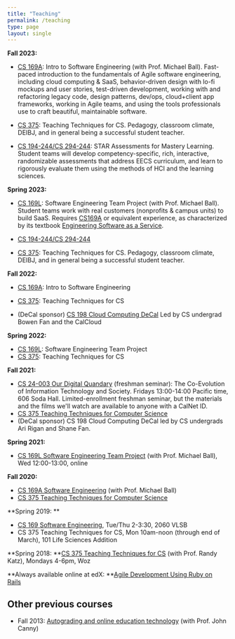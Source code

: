 ```yaml
---
title: "Teaching"
permalink: /teaching
type: page
layout: single
---
```


**Fall 2023:**

- [CS 169A](https://cs169a.cs169.org): Intro to Software Engineering
(with Prof. Michael Ball). Fast-paced introduction to the
fundamentals of Agile software engineering, including cloud computing
& SaaS, behavior-driven design with lo-fi mockups and user stories,
test-driven development, working 
with and refactoring legacy code, design patterns, dev/ops,
cloud+client app frameworks, working in Agile teams, and using the
tools professionals use to craft beautiful, maintainable software.

- [CS 375](https://cs375.org): Teaching Techniques for CS.  Pedagogy,
classroom climate, DEIBJ, and in general being a successful student teacher.

- [CS 194-244/CS 294-244](eecs.link/star): STAR Assessments for Mastery Learning.
Student teams will develop competency-specific, rich, interactive,
randomizable assessments that address EECS curriculum, and learn to
rigorously evaluate them using the methods of HCI and the learning sciences.

**Spring 2023:**

- [CS 169L](https://cs169L.cs169.org): Software Engineering Team
Project (with Prof. Michael Ball).  Student teams work with real customers (nonprofits & campus
units) to build SaaS.  Requires [CS169A](https://cs169a.cs169.org) or
equivalent experience, as characterized by its textbook [Engineering
Software as a Service](http://saasbook.info).

- [CS 194-244/CS 294-244](eecs.link/star)

- [CS 375](https://cs375.org): Teaching Techniques for CS.  Pedagogy,
classroom climate, DEIBJ, and in general being a successful student teacher.


**Fall 2022:**

- [CS 169A](https://cs169a.cs169.org): Intro to Software Engineering

- [CS 375](https://cs375.org): Teaching Techniques for CS

-   (DeCal sponsor) [CS 198 Cloud Computing
DeCal](https://cloudatcal.org) Led by CS undergrad Bowen Fan and the CalCloud

**Spring 2022:**

- [CS 169L](https://cs169L.cs169.org): Software Engineering Team Project
- [CS 375](https://cs375.org): Teaching Techniques for CS

**Fall 2021:**

-   [CS 24-003 Our Digital Quandary](http://digitalquandary.org/) (freshman seminar): The Co-Evolution of Information Technology and Society. Fridays 13:00-14:00 Pacific time, 606 Soda Hall. Limited-enrollment freshman seminar, but the materials and the films we'll watch are available to anyone with a CalNet ID.
-   [CS 375 Teaching Techniques for Computer Science](http://cs375.org/)
-   (DeCal sponsor) CS 198 Cloud Computing DeCal led by CS undergrads Ari Rigan and Shane Fan.

**Spring 2021:**

-   [CS 169L Software Engineering Team Project](http://cs169l.cs169.org/) (with Prof. Michael Ball), Wed 12:00-13:00, online

**Fall 2020:**

-   [CS 169A Software Engineering](https://bcourses.berkeley.edu/courses/1497383) (with Prof. Michael Ball)
-   [CS 375 Teaching Techniques for Computer Science](https://bcourses.berkeley.edu/courses/1494605)

**Spring 2019: **

-   [CS 169 Software Engineering](http://cs169.saas-class.org/), Tue/Thu 2-3:30, 2060 VLSB
-   CS 375 Teaching Techniques for CS, Mon 10am-noon (through end of March), 101 Life Sciences Addition

**Spring 2018: **[CS 375 Teaching Techniques for
CS](https://edge.edx.org/courses/course-v1%3ABerkeley%2BCS375%2Bspring2016/) (with
Prof. Randy Katz), Mondays 4-6pm, Woz

**Always available online at edX: **[Agile Development Using Ruby on Rails](http://saas-class.org/) 

Other previous courses
----------------

-   Fall 2013: [Autograding and online education technology](https://ucberkeley.instructure.com/courses/1164764) (with Prof. John Canny)
